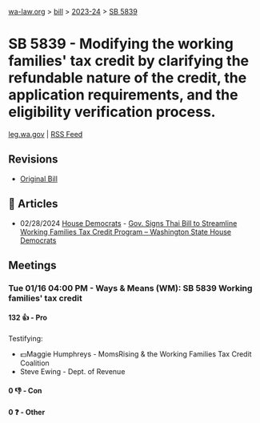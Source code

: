 [wa-law.org](/) > [bill](/bill/) > [2023-24](/bill/2023-24/) > [SB 5839](/bill/2023-24/sb/5839/)

# SB 5839 - Modifying the working families' tax credit by clarifying the refundable nature of the credit, the application requirements, and the eligibility verification process.
[leg.wa.gov](https://app.leg.wa.gov/billsummary?BillNumber=5839&Year=2023&Initiative=false) | [RSS Feed](./rss.xml)

## Revisions
* [Original Bill](1/)

## 📰 Articles
* 02/28/2024 [House Democrats](/org/house_democrats/) - [Gov. Signs Thai Bill to Streamline Working Families Tax Credit Program – Washington State House Democrats](https://housedemocrats.wa.gov/blog/2024/02/28/gov-signs-thai-bill-to-streamline-working-families-tax-credit-program/#:~:text=SB%205839)

## Meetings
### Tue 01/16 04:00 PM - Ways & Means (WM): SB 5839 Working families' tax credit
#### 132 👍 - Pro
Testifying:
* 💵Maggie Humphreys - MomsRising & the Working Families Tax Credit Coalition
* Steve Ewing - Dept. of Revenue

#### 0 👎 - Con

#### 0 ❓ - Other

